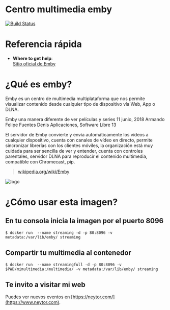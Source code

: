 # Centro multimedia emby

[![Build Status](https://neytor.com)](https://hub.docker.com/r/neytor/emby-neytor)

# Referencia rápida

-	**Where to get help**:  
	[Sitio oficial de Emby](https://emby.media/download.html)
  
# ¿Qué es  emby?

Emby es un centro de multimedia multiplataforma que nos permite visualizar contenido desde cualquier tipo de dispositivo vía Web, App o DLNA.

Emby una manera diferente de ver películas y series
11 junio, 2018 Armando Felipe Fuentes Denis Aplicaciones, Software Libre 13

El servidor de Emby convierte y envía automáticamente los vídeos a cualquier dispositivo, cuenta con canales de vídeo en directo, permite sincronizar librerías con los clientes móviles, la organización está muy cuidada para ser sencilla de ver y entender, cuenta con controles parentales, servidor DLNA para reproducir el contenido multimedia, compatible con Chromecast, pip.

> [wikipedia.org/wiki/Emby](https://en.wikipedia.org/wiki/Emby)

![logo](https://goo.gl/images/F2VGkj)

# ¿Cómo usar esta imagen?

## En tu consola inicia la imagen por el puerto 8096

```console
$ docker run  --name streaming -d -p 80:8096 -v metadata:/var/lib/emby/ streaming
```

## Compartir tu multimedia al contenedor

```console
$ docker run  --name streamingfull -d -p 80:8096 -v $PWD/mimultimedia:/multimedia/ -v metadata:/var/lib/emby/ streaming
```
## Te invito a visitar mi web
Puedes ver nuevos eventos en [https://neytor.com/](https://www.neytor.com).

